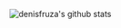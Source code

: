 ![denisfruza's github stats](https://github-readme-stats.vercel.app/api?username=denisfruza&show_icons=true&count_private=true&theme=tokyonight&include_all_commits=true&count_private=true)

